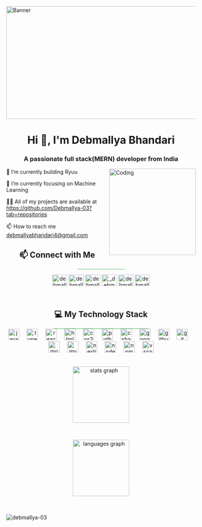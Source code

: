 <img align="top" alt="Banner" width="1000" height="300" src="https://i.pinimg.com/originals/90/a5/e0/90a5e023d3b46c2f9b08e547bd7cfd5e.gif">
<h1 align="center">Hi 👋, I'm Debmallya Bhandari</h1>
<h3 align="center">A passionate full stack(MERN) developer from India</h3>
<img align="right" alt="Coding" width="230" src="https://i.pinimg.com/originals/a0/fa/78/a0fa7887fde9ff467e1d038fba6605a9.gif">





🔭 I’m currently building Ryuu

🌱 I’m currently focusing on Machine Learning

👨‍💻 All of my projects are available at https://github.com/Debmallya-03?tab=repositories

📫 How to reach me debmallyabhandari4@gmail.com

<h2 align="center">
   📫 Connect with Me
</h2>
<div style="width: 25%; height: 1px; background-color: #4CAF50; margin: auto; display: block;"></div>



<p align="center">
<a href="https://twitter.com/debmallyaaj" target="blank"><img align="center" src="https://raw.githubusercontent.com/rahuldkjain/github-profile-readme-generator/master/src/images/icons/Social/twitter.svg" alt="debmallyaaj" height="30" width="40" /></a>
<a href="https://linkedin.com/in/debmallya-bhandari-b55170233" target="blank"><img align="center" src="https://raw.githubusercontent.com/rahuldkjain/github-profile-readme-generator/master/src/images/icons/Social/linked-in-alt.svg" alt="debmallya-bhandari-b55170233" height="30" width="40" /></a>
<a href="https://www.facebook.com/share/14LJA7agxR/" target="blank"><img align="center" src="https://raw.githubusercontent.com/rahuldkjain/github-profile-readme-generator/master/src/images/icons/Social/facebook.svg" alt="debmallya bhandari" height="30" width="40" /></a>
<a href="https://www.instagram.com/devryuu?igsh=cHZwMGl4NmhtM2Zv" target="blank"><img align="center" src="https://raw.githubusercontent.com/rahuldkjain/github-profile-readme-generator/master/src/images/icons/Social/instagram.svg" alt="_debmallya_ic98" height="30" width="40" /></a>
<a href="https://www.hackerrank.com/debmallyabhanda1" target="blank"><img align="center" src="https://raw.githubusercontent.com/rahuldkjain/github-profile-readme-generator/master/src/images/icons/Social/hackerrank.svg" alt="debmallyabhanda1" height="30" width="40" /></a>
<a href="https://www.leetcode.com/debmallya-03" target="blank"><img align="center" src="https://raw.githubusercontent.com/rahuldkjain/github-profile-readme-generator/master/src/images/icons/Social/leet-code.svg" alt="debmallya-03" height="30" width="40" /></a>
</p>

<br>
<h2 align="center">
   💻 My Technology Stack  
</h2>
<div style="width: 50%; height: 1px; background-color: #4CAF50; margin: auto;"></div>

<div align="center">
  <img src="https://cdn.jsdelivr.net/gh/devicons/devicon/icons/javascript/javascript-original.svg" height="30" alt="javascript logo"  />
  <img width="12" />
  <img src="https://cdn.jsdelivr.net/gh/devicons/devicon/icons/typescript/typescript-original.svg" height="30" alt="typescript logo"  />
  <img width="12" />
  <img src="https://cdn.jsdelivr.net/gh/devicons/devicon/icons/react/react-original.svg" height="30" alt="react logo"  />
  <img width="12" />
  <img src="https://cdn.jsdelivr.net/gh/devicons/devicon/icons/html5/html5-original.svg" height="30" alt="html5 logo"  />
  <img width="12" />
  <img src="https://cdn.jsdelivr.net/gh/devicons/devicon/icons/css3/css3-original.svg" height="30" alt="css3 logo"  />
  <img width="12" />
  <img src="https://cdn.jsdelivr.net/gh/devicons/devicon/icons/python/python-original.svg" height="30" alt="python logo"  />
  <img width="12" />
  <img src="https://cdn.jsdelivr.net/gh/devicons/devicon/icons/csharp/csharp-original.svg" height="30" alt="csharp logo"  />
  <img width="12" />
  <img src="https://cdn.jsdelivr.net/gh/devicons/devicon/icons/googlecloud/googlecloud-original.svg" height="30" alt="googlecloud logo"  />
  <img width="12" />
  <img src="https://cdn.jsdelivr.net/gh/devicons/devicon/icons/github/github-original.svg" height="30" alt="github logo"  />
  <img width="12" />
  <img src="https://cdn.jsdelivr.net/gh/devicons/devicon/icons/git/git-original.svg" height="30" alt="git logo"  />
  <img width="12" />
  <img src="https://cdn.jsdelivr.net/gh/devicons/devicon/icons/mongodb/mongodb-original.svg" height="30" alt="mongodb logo"  />
  <img width="12" />
  <img src="https://cdn.jsdelivr.net/gh/devicons/devicon/icons/mysql/mysql-original.svg" height="30" alt="mysql logo"  />
  <img width="12" />
  <img src="https://cdn.jsdelivr.net/gh/devicons/devicon/icons/nextjs/nextjs-original.svg" height="30" alt="nextjs logo"  />
  <img width="12" />
  <img src="https://cdn.jsdelivr.net/gh/devicons/devicon/icons/nodejs/nodejs-original.svg" height="30" alt="nodejs logo"  />
  <img width="12" />
  <img src="https://cdn.jsdelivr.net/gh/devicons/devicon/icons/npm/npm-original-wordmark.svg" height="30" alt="npm logo"  />
  <img width="12" />
  <img src="https://cdn.jsdelivr.net/gh/devicons/devicon/icons/vscode/vscode-original.svg" height="30" alt="vscode logo"  />
</div>



<br>
<br>

<div align="center" style="display: flex; flex-direction: column; align-items: center;">
  <img src="https://github-readme-stats.vercel.app/api?username=Debmallya-03&hide_title=false&hide_rank=false&show_icons=true&include_all_commits=true&count_private=true&disable_animations=false&theme=dracula&locale=en&hide_border=false" height="150" alt="stats graph" />

  <br> <!-- Optional spacing between images -->

  <img src="https://github-readme-stats.vercel.app/api/top-langs?username=Debmallya-03&locale=en&hide_title=false&layout=compact&card_width=320&langs_count=5&theme=dracula&hide_border=false" height="150" alt="languages graph" />
</div>

</div>
<br>
<br>

<p align="left"> <img src="https://komarev.com/ghpvc/?username=debmallya-03&label=Profile%20views&color=0e75b6&style=flat" alt="debmallya-03" /> </p>




